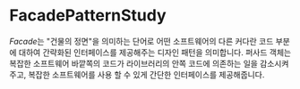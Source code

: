 ﻿# FacadePatternStudy
*Facade*는 "건물의 정면"을 의미하는 단어로 어떤 소프트웨어의 다른 커다란 코드 부분에 대하여 간략화된 인터페이스를 제공해주는 디자인 패턴을 의미합니다. 퍼사드 객체는 복잡한 소프트웨어 바깥쪽의 코드가 라이브러리의 안쪽 코드에 의존하는 일을 감소시켜 주고, 복잡한 소프트웨어를 사용 할 수 있게 간단한 인터페이스를 제공해줍니다.
